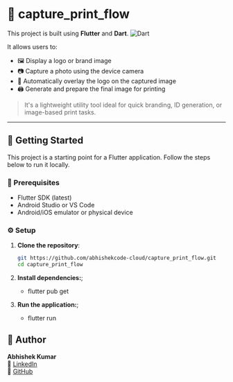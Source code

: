 # 📸 capture_print_flow

This project is built using **Flutter** and **Dart**.
![Dart](https://img.shields.io/badge/language-Dart-blue.svg)

It allows users to:
- 🖼️ Display a logo or brand image
- 📷 Capture a photo using the device camera
- 🧩 Automatically overlay the logo on the captured image
- 🖨️ Generate and prepare the final image for printing

> It's a lightweight utility tool ideal for quick branding, ID generation, or image-based print tasks.

---

## 🚀 Getting Started

This project is a starting point for a Flutter application. Follow the steps below to run it locally.

### 🔧 Prerequisites

- Flutter SDK (latest)
- Android Studio or VS Code
- Android/iOS emulator or physical device

### ⚙️ Setup

1. **Clone the repository**:
   ```bash
   git https://github.com/abhishekcode-cloud/capture_print_flow.git
   cd capture_print_flow
2. **Install dependencies:**;
   
    - flutter pub get

4. **Run the application:**;
   - flutter run


## 👤 Author

**Abhishek Kumar**  
🔗 [LinkedIn](https://www.linkedin.com/in/abhishek-kumar-7086a75a)  
🔗 [GitHub](https://github.com/abhishekcode-cloud)


